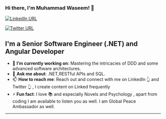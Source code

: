 ### Hi there, I'm Muhammad Waseem! 👋 


[![LinkedIn URL](https://img.shields.io/static/v1?color=blue&label=linkedin&logo=linkedin&logoColor=white&style=for-the-badge&message=Connect)](https://www.linkedin.com/in/mwaseemzakir)

[![Twitter URL](https://img.shields.io/static/v1?color=blue&label=twitter&logo=twitter&logoColor=white&style=for-the-badge&message=Follow)](https://twitter.com/mwaseemzakir)

## **I'm a Senior Software Engineer (.NET) and Angular Developer**

- 🎯 **I’m currently working on**: Mastering the intricacies of DDD and some advanced software architectures.
- 💬 **Ask me about**: .NET,RESTful APIs and SQL.
- 📫 **How to reach me**: Reach out and connect with me on LinkedIn 👆 and Twitter 👆 , I create content on Linked frequently 
- ⚡ **Fun fact**: I love 📚 and especially Novels and Psychology , apart from coding I am available to listen you as well. I am Global Peace Ambassador as well.
<hr/>


